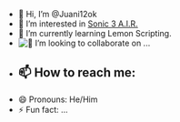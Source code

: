 - 👋 Hi, I’m @Juani12ok
- 👀 I’m interested in [Sonic 3 A.I.R.](https://sonic3air.org)
- 🌱 I’m currently learning Lemon Scripting.
- ![💞](https://raw.githubusercontent.com/Juani12ok/Non-Trash-Stuff/refs/heads/discord-and-gb/images.gamebanana.com/static/img/mascots/detective_alt.png) I’m looking to collaborate on ... <!-- OG emoji was 💞. -->
- 📫 How to reach me:
	- 
- 😄 Pronouns: He/Him
- ⚡ Fun fact: ...

<!---
Juani12ok/Juani12ok is a ✨ special ✨ repository because its `README.md` (this file) appears on your GitHub profile.
You can click the Preview link to take a look at your changes.
--->
